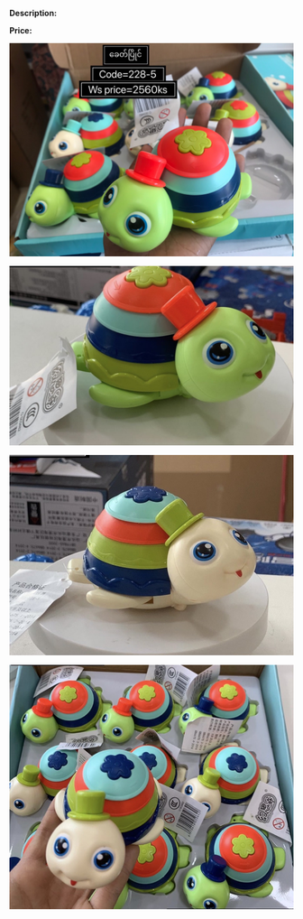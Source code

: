 **Description:**

**Price:**

![829.jpg](../images/829.jpg)

![830.jpg](../images/830.jpg)

![831.jpg](../images/831.jpg)

![832.jpg](../images/832.jpg)